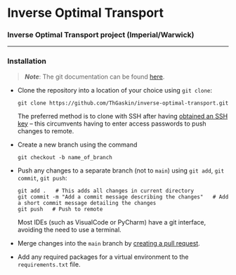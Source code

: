 # Inverse Optimal Transport
### Inverse Optimal Transport project (Imperial/Warwick)

---
### Installation
> **_Note_**: The git documentation can be found [here](https://git-scm.com).
- Clone the repository into a location of your choice using `git clone`:

    ```commandline
    git clone https://github.com/ThGaskin/inverse-optimal-transport.git
    ```
    The preferred method is to clone with SSH after having [obtained an SSH key](https://docs.github.com/en/authentication/connecting-to-github-with-ssh/adding-a-new-ssh-key-to-your-github-account)
    – this circumvents having to enter access passwords to push changes to remote.
- Create a new branch using the command 
    ```commandline
    git checkout -b name_of_branch
    ```
- Push any changes to a separate branch (not to `main`) using `git add`, `git commit`, `git push`:

    ```commandline
    git add .   # This adds all changes in current directory
    git commit -m "Add a commit message describing the changes"   # Add a short commit message detailing the changes
    git push   # Push to remote
    ```
    Most IDEs (such as VisualCode or PyCharm) have a git interface, avoiding the need to use a terminal.

- Merge changes into the `main` branch by [creating a pull request](https://github.com/ThGaskin/inverse-optimal-transport/compare).
- Add any required packages for a virtual environment to the `requirements.txt` file.
